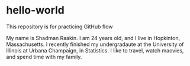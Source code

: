 # hello-world
This repository is for practicing GitHub flow

My name is Shadman Raakin. I am 24 years old, and I live in Hopkinton, Massachusetts. I recently finished my undergradaute at the University of Illinois at Urbana Champaign, in Statistics. I like to travel, watch maovies, and spend time with my family.
